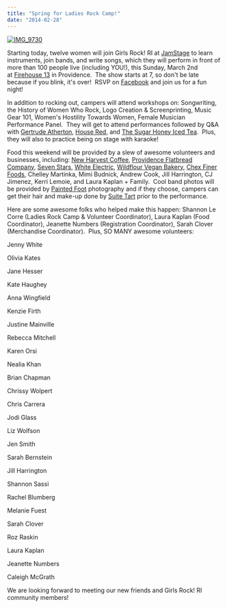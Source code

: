 ```yaml
---
title: "Spring for Ladies Rock Camp!"
date: "2014-02-28"
---
```


[![IMG_9730](/uploads/blogposts/LRC-bass-lesson1-300x199.jpg)](http://girlsrockri.org/wp-content/uploads/2013/09/LRC-bass-lesson1.jpg)

Starting today, twelve women will join Girls Rock! RI at [JamStage](http://jamstage.net/) to learn instruments, join bands, and write songs, which they will perform in front of more than 100 people live (including YOU!), this Sunday, March 2nd at [Firehouse 13](https://goo.gl/maps/Rx7Mb) in Providence.  The show starts at 7, so don't be late because if you blink, it's over!  RSVP on [Facebook](https://www.facebook.com/events/814689588547186/) and join us for a fun night!

In addition to rocking out, campers will attend workshops on: Songwriting, the History of Women Who Rock, Logo Creation & Screenprinting, Music Gear 101, Women's Hostility Towards Women, Female Musician Performance Panel.  They will get to attend performances followed by Q&A with [Gertrude Atherton](https://www.facebook.com/GertrudeAtherton), [House Red](https://housered.bandcamp.com/track/with-rings), and [The Sugar Honey Iced Tea](https://www.facebook.com/thesugarhoneyicedtea).  Plus, they will also to practice being on stage with karaoke!

Food this weekend will be provided by a slew of awesome volunteers and businesses, including: [New Harvest Coffee](http://www.newharvestcoffee.com/), [Providence Flatbread Company](http://www.flatbreadcompany.com/FlatbreadProvidence2013.html), [Seven Stars](http://sevenstarsbakery.com/), [White Electric](http://whiteelectriccoffee.com/), [Wildflour Vegan Bakery](http://www.wildflourveganbakerycafe.com/), [Chex Finer Foods](http://chexfoods.com/), Chelley Martinka, Mimi Budnick, Andrew Cook, Jill Harrington, CJ Jimenez, Kerri Lemoie, and Laura Kaplan + Family.  Cool band photos will be provided by [Painted Foot](http://www.paintedfoot.com/) photography and if they choose, campers can get their hair and make-up done by [Suite Tart](http://www.suitetart.com/) prior to the performance.

Here are some awesome folks who helped make this happen: Shannon Le Corre (Ladies Rock Camp & Volunteer Coordinator), Laura Kaplan (Food Coordinator), Jeanette Numbers (Registration Coordinator), Sarah Clover (Merchandise Coordinator).  Plus, SO MANY awesome volunteers:

Jenny White

Olivia Kates

Jane Hesser

Kate Haughey

Anna Wingfield

Kenzie Firth

Justine Mainville

Rebecca Mitchell

Karen Orsi

Nealia Khan

Brian Chapman

Chrissy Wolpert

Chris Carrera

Jodi Glass

Liz Wolfson

Jen Smith

Sarah Bernstein

Jill Harrington

Shannon Sassi

Rachel Blumberg

Melanie Fuest

Sarah Clover

Roz Raskin

Laura Kaplan

Jeanette Numbers

Caleigh McGrath

We are looking forward to meeting our new friends and Girls Rock! RI community members!
